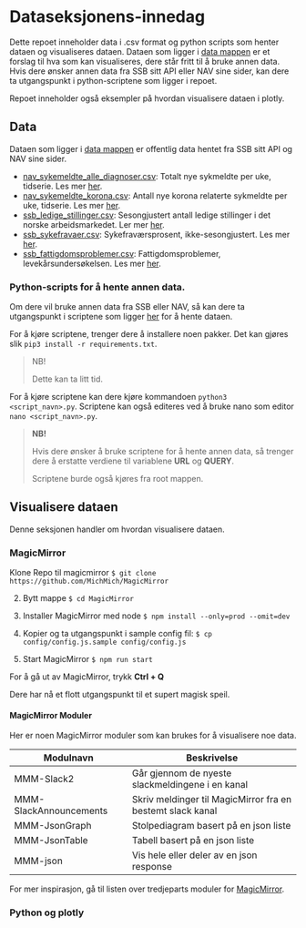 # Dataseksjonens-innedag

Dette repoet inneholder data i .csv format og python scripts som henter dataen og visualiseres dataen. Dataen som ligger i [data mappen](data/) er et forslag til hva som kan visualiseres, dere står fritt til å bruke annen data. 
Hvis dere ønsker annen data fra SSB sitt API eller NAV sine sider, kan dere ta utgangspunkt i python-scriptene som ligger i repoet. 

Repoet inneholder også eksempler på hvordan  visualisere dataen i plotly.

## Data
Dataen som ligger i [data mappen](data/) er offentlig data hentet fra SSB sitt API og NAV sine sider.

- [nav_sykemeldte_alle_diagnoser.csv](data/nav_sykemeldte_alle_diagnoser.csv): Totalt nye sykmeldte per uke, tidserie. Les mer [her](https://www.nav.no/no/nav-og-samfunn/statistikk/sykefravar-statistikk/nye-sykmeldte-per-uke).
- [nav_sykemeldte_korona.csv](data/nav_sykemeldte_korona.csv): Antall nye korona relaterte sykmeldte per uke, tidserie. Les mer [her](https://www.nav.no/no/nav-og-samfunn/statistikk/sykefravar-statistikk/nye-sykmeldte-per-uke).
- [ssb_ledige_stillinger.csv](data/ssb_ledige_stillinger.csv): Sesongjustert antall ledige stillinger i det norske arbeidsmarkedet. Ler mer [her](https://www.ssb.no/statbank/table/11587).
- [ssb_sykefravaer.csv](data/ssb_sykefravaer.csv): Sykefraværsprosent, ikke-sesongjustert. Les mer [her](https://www.ssb.no/statbank/table/12439).
- [ssb_fattigdomsproblemer.csv](data/ssb_fattigdomsproblemer.csv): Fattigdomsproblemer, levekårsundersøkelsen. Les mer [her](https://www.ssb.no/statbank/table/12078).


### Python-scripts for å hente annen data.
Om dere vil bruke annen data fra SSB eller NAV, så kan dere ta utgangspunkt i scriptene som ligger [her](fetch_data/) for å hente dataen.

For å kjøre scriptene, trenger dere å installere noen pakker. Det kan gjøres slik `pip3 install -r requirements.txt`.

> NB! 
> 
> Dette kan ta litt tid. 

For å kjøre scriptene kan dere kjøre kommandoen `python3 <script_navn>.py`. Scriptene kan også editeres ved å bruke nano som editor `nano <script_navn>.py`.


> **NB!** 
> 
> Hvis dere ønsker å bruke scriptene for å hente annen data, så trenger dere å erstatte verdiene til variablene **URL** og **QUERY**.
> 
> Scriptene burde også kjøres fra root mappen.

## Visualisere dataen
Denne seksjonen handler om hvordan visualisere dataen.

### MagicMirror
Klone Repo til magicmirror `$ git clone https://github.com/MichMich/MagicMirror`

2. Bytt mappe `$ cd MagicMirror`

3. Installer MagicMirror med node `$ npm install --only=prod --omit=dev`

4. Kopier og ta utgangspunkt i sample config fil: `$ cp config/config.js.sample config/config.js`

5. Start MagicMirror `$ npm run start`

For å gå ut av MagicMirror, trykk **Ctrl + Q**

Dere har nå et flott utgangspunkt til et supert magisk speil.

#### MagicMirror Moduler

Her er noen MagicMirror moduler som kan brukes for å visualisere noe data.

| Modulnavn  | Beskrivelse |
|------------| ----------- |
| MMM-Slack2 | Går gjennom de nyeste slackmeldingene i en kanal     |
| MMM-SlackAnnouncements | Skriv meldinger til MagicMirror fra en bestemt slack kanal     |
|MMM-JsonGraph | Stolpediagram basert på en json liste |
|MMM-JsonTable | Tabell basert på en json liste |
|MMM-json | Vis hele eller deler av en json response|

For mer inspirasjon, gå til listen over tredjeparts moduler for [MagicMirror](https://github.com/MichMich/MagicMirror/wiki/3rd-party-modules).

### Python og plotly
